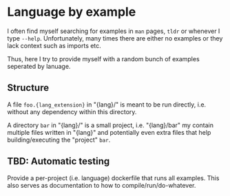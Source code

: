 # Language by example

I often find myself searching for examples in `man` pages, `tldr` or whenever I type `--help`.
Unfortunately, many times there are either no examples or they lack context such as imports etc.

Thus, here I try to provide myself with a random bunch of examples seperated by lanuage.

## Structure

A file `foo.{lang_extension}` in "{lang}/" is meant to be run directly, i.e. without
any dependency within this directory.

A directory `bar` in "{lang}/" is a small project, i.e. "{lang}/bar" my contain
multiple files written in "{lang}" and potentially even extra files that help
building/executing the "project" `bar`.


## TBD: Automatic testing

Provide a per-project (i.e. language) dockerfile that runs all examples.
This also serves as documentation to how to compile/run/do-whatever.
